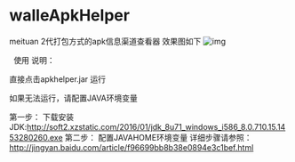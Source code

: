 # walleApkHelper
meituan 2代打包方式的apk信息渠道查看器
效果图如下
![img](https://github.com/tomatozheng/walleApkHelper/blob/master/apk_helper/readme.gif)

 
使用 说明：

直接点击apkhelper.jar 运行

如果无法运行，请配置JAVA环境变量

第一步：
下载安装JDK:http://soft2.xzstatic.com/2016/01/jdk_8u71_windows_i586_8.0.710.15.1453280260.exe
第二步：
配置JAVAHOME环境变量
详细步骤请参照：http://jingyan.baidu.com/article/f96699bb8b38e0894e3c1bef.html
